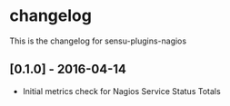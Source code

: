 # changelog

This is the changelog for sensu-plugins-nagios

## [0.1.0] - 2016-04-14
* Initial metrics check for Nagios Service Status Totals
